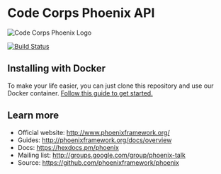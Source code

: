 # Code Corps Phoenix API

![Code Corps Phoenix Logo](https://d3pgew4wbk2vb1.cloudfront.net/images/github/code-corps-phoenix.png)

[![Build Status](https://semaphoreci.com/api/v1/joshsmith/code-corps-phoenix/branches/add-users-endpoint/badge.svg)](https://semaphoreci.com/joshsmith/code-corps-phoenix)


## Installing with Docker

To make your life easier, you can just clone this repository and use our Docker container. [Follow this guide to get started.](docs/INSTALLING.md)

## Learn more

  * Official website: http://www.phoenixframework.org/
  * Guides: http://phoenixframework.org/docs/overview
  * Docs: https://hexdocs.pm/phoenix
  * Mailing list: http://groups.google.com/group/phoenix-talk
  * Source: https://github.com/phoenixframework/phoenix
